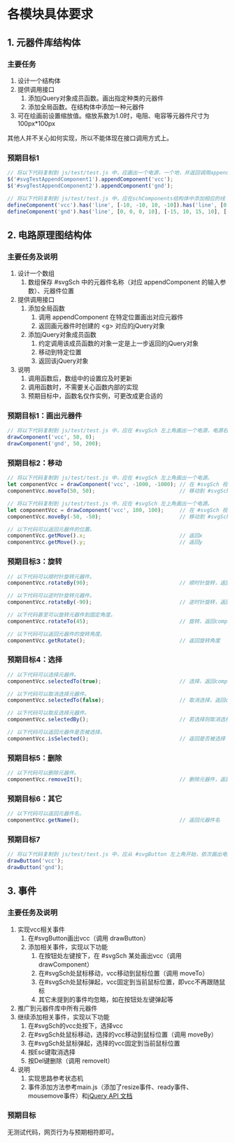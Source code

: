 
# 各模块具体要求

## 1. 元器件库结构体

### 主要任务

1. 设计一个结构体
2. 提供调用接口
   1. 添加jQuery对象成员函数。画出指定种类的元器件
   2. 添加全局函数。在结构体中添加一种元器件
3. 可在绘画前设置缩放值。缩放系数为1.0时，电阻、电容等元器件尺寸为100px*100px

其他人并不关心如何实现，所以不能体现在接口调用方式上。

### 预期目标1

```javascript
// 将以下代码复制到 js/test/test.js 中，应画出一个电源，一个地，并返回调用appendComponent的jQuery对象。
$('#svgTestAppendComponent1').appendComponent('vcc');
$('#svgTestAppendComponent2').appendComponent('gnd');
```
```javascript
// 将以下代码复制到 js/test/test.js 中，应在schComponents结构体中添加相应的线（或者其他svg元素）构成的元器件地和电源数组。
defineComponent('vcc').has('line', [-10, -10, 10, -10]).has('line', [0, -10, 0, 0]);
defineComponent('gnd').has('line', [0, 0, 0, 10], [-15, 10, 15, 10], [-10, 15, 10, 15], [-5, 20, 5, 20]);
```

## 2. 电路原理图结构体

### 主要任务及说明

1. 设计一个数组
   1. 数组保存 #svgSch 中的元器件名称（对应 appendComponent 的输入参数）、元器件位置
2. 提供调用接口
   1. 添加全局函数
      1. 调用 appendComponent 在特定位置画出对应元器件
      2. 返回画元器件时创建的 \<g\> 对应的jQuery对象
   2. 添加jQuery对象成员函数
      1. 约定调用该成员函数的对象一定是上一步返回的jQuery对象
      2. 移动到特定位置
      3. 返回该jQuery对象
3. 说明
   1. 调用函数后，数组中的设置应及时更新
   2. 调用函数时，不需要关心函数内部的实现
   3. 预期目标中，函数名仅作实例，可更改成更合适的

### 预期目标1：画出元器件

```javascript
// 将以下代码复制到 js/test/test.js 中，应在 #svgSch 左上角画出一个电源，电源右边画出一个地，并返回对应的jQuery对象。
drawComponent('vcc', 50, 0);
drawComponent('gnd', 50, 200);
```

### 预期目标2：移动

```javascript
// 将以下代码复制到 js/test/test.js 中，应在 #svgSch 左上角画出一个电源。
let componentVcc = drawComponent('vcc', -1000, -1000); // 在 #svgSch 视野外画出一个电源，返回对应的jQuery对象
componentVcc.moveTo(50, 50);                           // 移动到 #svgSch 左上角（绝对位置）
```
```javascript
// 将以下代码复制到 js/test/test.js 中，应在 #svgSch 左上角画出一个电源。
let componentVcc = drawComponent('vcc', 100, 100);     // 在 #svgSch 视野内画出一个电源，返回对应的jQuery对象
componentVcc.moveBy(-50, -50);                         // 移动到 #svgSch 左上角（相对位置）
```
```javascript
// 以下代码可以返回元器件的位置。
componentVcc.getMove().x;                              // 返回x
componentVcc.getMove().y;                              // 返回y
```

### 预期目标3：旋转

```javascript
// 以下代码可以顺时针旋转元器件。
componentVcc.rotateBy(90);                             // 顺时针旋转，返回componentVcc
```
```javascript
// 以下代码可以逆时针旋转元器件。
componentVcc.rotateBy(-90);                            // 逆时针旋转，返回componentVcc
```
```javascript
// 以下代码甚至可以旋转元器件到固定角度。
componentVcc.rotateTo(45);                             // 旋转，返回componentVcc
```
```javascript
// 以下代码可以返回元器件的旋转角度。
componentVcc.getRotate();                              // 返回旋转角度
```

### 预期目标4：选择

```javascript
// 以下代码可以选择元器件。
componentVcc.selectedTo(true);                         // 选择，返回componentVcc
```
```javascript
// 以下代码可以取消选择元器件。
componentVcc.selectedTo(false);                        // 取消选择，返回componentVcc
```
```javascript
// 以下代码可以取反选择元器件。
componentVcc.selectedBy();                             // 若选择则取消选择，否则选择，并返回componentVcc
```
```javascript
// 以下代码可以返回元器件是否被选择。
componentVcc.isSelected();                             // 返回是否被选择
```

### 预期目标5：删除

```javascript
// 以下代码可以删除元器件。
componentVcc.removeIt();                               // 删除元器件，返回componentVcc（虽然没什么用）
```

### 预期目标6：其它

```javascript
// 以下代码可以返回元器件名。
componentVcc.getName();                                // 返回元器件名
```

### 预期目标7

```javascript
// 将以下代码复制到 js/test/test.js 中，应从 #svgButton 左上角开始，依次画出电源和地，并返回对应的jQuery对象。
drawButton('vcc');
drawButton('gnd');
```

## 3. 事件

### 主要任务及说明

1. 实现vcc相关事件
   1. 在#svgButton画出vcc（调用 drawButton）
   1. 添加相关事件，实现以下功能
      1. 在按钮处左键按下，在 #svgSch 某处画出vcc（调用 drawComponent）
      1. 在#svgSch处鼠标移动，vcc移动到鼠标位置（调用 moveTo）
      1. 在#svgSch处鼠标弹起，vcc固定到当前鼠标位置，即vcc不再跟随鼠标
      1. 其它未提到的事件均忽略，如在按钮处左键弹起等
1. 推广到元器件库中所有元器件
1. 继续添加相关事件，实现以下功能
   1. 在#svgSch的vcc处按下，选择vcc
   1. 在#svgSch处鼠标移动，选择的vcc移动到鼠标位置（调用 moveBy）
   1. 在#svgSch处鼠标弹起，选择的vcc固定到当前鼠标位置
   1. 按Esc键取消选择
   1. 按Del键删除（调用 removeIt）
1. 说明
   1. 实现思路参考状态机
   1. 事件添加方法参考main.js（添加了resize事件、ready事件、mousemove事件）和[jQuery API 文档](http://api.jquery.com/)

### 预期目标

无测试代码，网页行为与预期相符即可。
